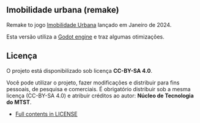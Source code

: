 Imobilidade urbana (remake)
---

Remake to jogo [Imobilidade Urbana](https://ntmtst.itch.io/imobilidade-urbana) lançado em
Janeiro de 2024.

Esta versão utiliza a [Godot engine](https://godotengine.org/) e traz algumas otimizações.

## Licença

O projeto está disponibilizado sob licença **CC-BY-SA 4.0**.

Você pode utilizar o projeto, fazer modificações e distribuir
para fins pessoais, de pesquisa e comerciais. É obrigatório
distribuir sob a mesma licença (CC-BY-SA 4.0) e atribuir
créditos ao autor: **Núcleo de Tecnologia do MTST**.

* [Full contents in LICENSE](LICENSE)

